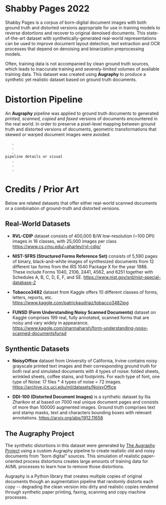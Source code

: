 # Shabby Pages 2022
Shabby Pages is a corpus of born-digital document images with both ground truth and distorted versions appropriate for use in training models to reverse distortions and recover to original denoised documents.  This state-of-the-art dataset with synthetically-generated real-world representations can be used to improve document layout detection, text extraction and OCR processes that depend on denoising and binarization preprocessing models.

Often, training data is not accompanied by clean ground truth sources, which leads to inaccurate training and severely-limited volumes of available training data.  This dataset was created using **Augraphy** to produce a synthetic yet realistic dataset based on ground truth documents.


# Distortion Pipeline

An **Augraphy** pipeline was applied to ground truth documents to generated _printed, scanned, copied_ and _faxed_ versions of documents encountered in the real world.  In order to preserve a pixel-level mapping between ground truth and distorted versions of documents, geometric transformations that skewed or warped document images were avoided.

```
   .
   .
   .
pipeline details or visual
   .
   .
   .
```


# Credits / Prior Art
Below are related datasets that offer either real-world scanned documents or a combination of ground-truth and distorted versions.


## Real-World Datasets

* **RVL-CDIP** dataset consists of 400,000 B/W low-resolution (~100 DPI) images in 16 classes, with 25,000 images per class
https://www.cs.cmu.edu/~aharley/rvl-cdip/

* **NIST-SFRS (Structured Forms Reference Set)** consists of 5,590 pages of binary, black-and-white images of synthesized documents from 12 different tax forms from the IRS 1040 Package X for the year 1988. These include Forms 1040, 2106, 2441, 4562, and 6251 together with Schedules A, B, C, D, E, F, and SE.
https://www.nist.gov/srd/nist-special-database-2

* **Tobacco3482** dataset from Kaggle offers 10 different classes of forms, letters, reports, etc.
https://www.kaggle.com/patrickaudriaz/tobacco3482jpg

* **FUNSD (Form Understanding Noisy Scanned Documents)** dataset on Kaggle comprises 199 real, fully annotated, scanned forms that are noisy and vary widely in appearance.
https://www.kaggle.com/sharmaharsh/form-understanding-noisy-scanned-documentsfunsd


## Synthentic Datasets

* **NoisyOffice** dataset from University of California, Irvine contains noisy grayscale printed text images and their corresponding ground truth for both real and simulated documents with 4 types of noise: folded sheets, wrinkled sheets, coffee stains, and footprints.  For each type of font, one type of Noise: 17 files * 4 types of noise = 72 images.
https://archive.ics.uci.edu/ml/datasets/NoisyOffice

* **DDI-100 (Distorted Document Images)** is a synthetic dataset by Ilia Zharikov et al based on 7000 real unique document pages and consists of more than 100000 augmented images. Ground truth comprises text and stamp masks, text and characters bounding boxes with relevant annotations.
https://arxiv.org/abs/1912.11658


## The Augraphy Project
The synthetic distortions in this dataset were generated by [The Augraphy Project](https://github.com/sparkfish/augraphy) using a custom Augraphy pipeline to create realistic old and noisy documents from "born digital" sources.  This simulation of realistic paper-oriented process distortions creates large amounts of training data for AI/ML processes to learn how to remove those distortions.

Augraphy is a Python library that creates multiple copies of original documents though an augmentation pipeline that randomly distorts each copy -- degrading the clean version into dirty and realistic copies rendered through synthetic paper printing, faxing, scanning and copy machine processes.

